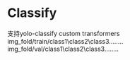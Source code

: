 # Classify
支持yolo-classify   custom    transformers
img_fold/train/class1\class2\class3........
img_fold/val/class1\class2\class3........


